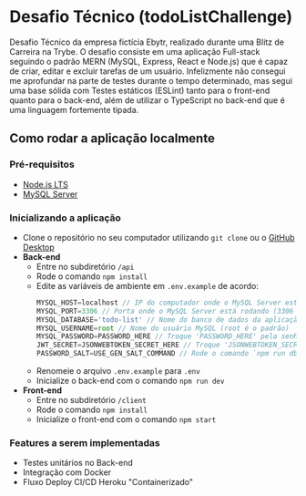 # Desafio Técnico (todoListChallenge)
Desafio Técnico da empresa fictícia Ebytr, realizado durante uma Blitz de Carreira na Trybe. O desafio consiste em uma aplicação Full-stack seguindo o padrão MERN (MySQL, Express, React e Node.js) que é capaz de criar, editar e excluir tarefas de um usuário.
Infelizmente não consegui me aprofundar na parte de testes durante o tempo determinado, mas segui uma base sólida com Testes estáticos (ESLint) tanto para o front-end quanto para o back-end, além de utilizar o TypeScript no back-end que é uma linguagem fortemente tipada.

## Como rodar a aplicação localmente

### Pré-requisitos
- [Node.js LTS](https://nodejs.org/en/download/)
- [MySQL Server](https://dev.mysql.com/downloads/mysql/)

### Inicializando a aplicação
- Clone o repositório no seu computador utilizando `git clone` ou o [GitHub Desktop](https://desktop.github.com/)
- **Back-end**
  - Entre no subdiretório `/api`
  - Rode o comando `npm install`
  - Edite as variáveis de ambiente em `.env.example` de acordo:
    ```js
    MYSQL_HOST=localhost // IP do computador onde o MySQL Server está rodando
    MYSQL_PORT=3306 // Porta onde o MySQL Server está rodando (3306 é a padrão)
    MYSQL_DATABASE='todo-list' // Nome do banco de dados da aplicação
    MYSQL_USERNAME=root // Nome do usuário MySQL (root é o padrão)
    MYSQL_PASSWORD=PASSWORD_HERE // Troque 'PASSWORD_HERE' pela senha do usuário MySQL
    JWT_SECRET=JSONWEBTOKEN_SECRET_HERE // Troque 'JSONWEBTOKEN_SECRET_HERE' por uma senha forte (qualquer string é válida)
    PASSWORD_SALT=USE_GEN_SALT_COMMAND // Rode o comando `npm run db:salt:generate` e use o retorno desse comando
    ``` 
  - Renomeie o arquivo `.env.example` para `.env`
  - Inicialize o back-end com o comando `npm run dev`
- **Front-end**
  - Entre no subdiretório `/client`
  - Rode o comando `npm install`
  - Inicialize o front-end com o comando `npm start`

### Features a serem implementadas
- Testes unitários no Back-end
- Integração com Docker
- Fluxo Deploy CI/CD Heroku "Containerizado"
